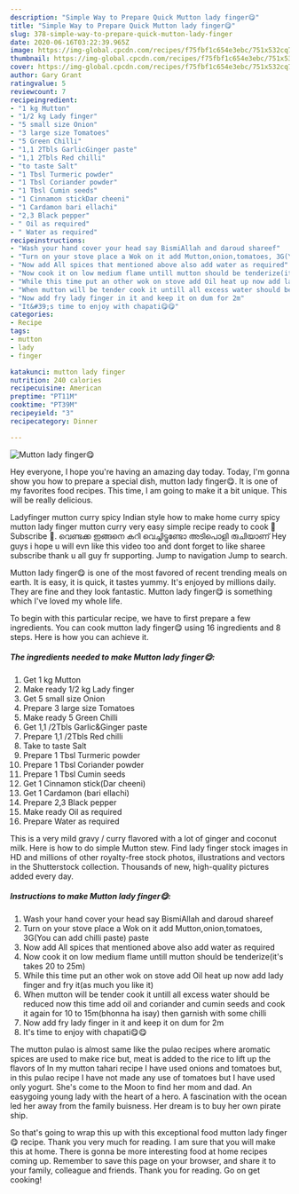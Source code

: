 ```yaml
---
description: "Simple Way to Prepare Quick Mutton lady finger😋"
title: "Simple Way to Prepare Quick Mutton lady finger😋"
slug: 378-simple-way-to-prepare-quick-mutton-lady-finger
date: 2020-06-16T03:22:39.965Z
image: https://img-global.cpcdn.com/recipes/f75fbf1c654e3ebc/751x532cq70/mutton-lady-finger😋-recipe-main-photo.jpg
thumbnail: https://img-global.cpcdn.com/recipes/f75fbf1c654e3ebc/751x532cq70/mutton-lady-finger😋-recipe-main-photo.jpg
cover: https://img-global.cpcdn.com/recipes/f75fbf1c654e3ebc/751x532cq70/mutton-lady-finger😋-recipe-main-photo.jpg
author: Gary Grant
ratingvalue: 5
reviewcount: 7
recipeingredient:
- "1 kg Mutton"
- "1/2 kg Lady finger"
- "5 small size Onion"
- "3 large size Tomatoes"
- "5 Green Chilli"
- "1,1 2Tbls GarlicGinger paste"
- "1,1 2Tbls Red chilli"
- "to taste Salt"
- "1 Tbsl Turmeric powder"
- "1 Tbsl Coriander powder"
- "1 Tbsl Cumin seeds"
- "1 Cinnamon stickDar cheeni"
- "1 Cardamon bari ellachi"
- "2,3 Black pepper"
- " Oil as required"
- " Water as required"
recipeinstructions:
- "Wash your hand cover your head say BismiAllah and daroud shareef"
- "Turn on your stove place a Wok on it add Mutton,onion,tomatoes, 3G(You can add chilli paste) paste"
- "Now add All spices that mentioned above also add water as required"
- "Now cook it on low medium flame untill mutton should be tenderize(it&#39;s takes 20 to 25m)"
- "While this time put an other wok on stove add Oil heat up now add lady finger and fry it(as much you like it)"
- "When mutton will be tender cook it untill all excess water should be reduced now this time add oil and coriander and cumin seeds and cook it again for 10 to 15m(bhonna ha isay) then garnish with some chilli"
- "Now add fry lady finger in it and keep it on dum for 2m"
- "It&#39;s time to enjoy with chapati😋😋"
categories:
- Recipe
tags:
- mutton
- lady
- finger

katakunci: mutton lady finger 
nutrition: 240 calories
recipecuisine: American
preptime: "PT11M"
cooktime: "PT39M"
recipeyield: "3"
recipecategory: Dinner

---
```



![Mutton lady finger😋](https://img-global.cpcdn.com/recipes/f75fbf1c654e3ebc/751x532cq70/mutton-lady-finger😋-recipe-main-photo.jpg)

Hey everyone, I hope you're having an amazing day today. Today, I'm gonna show you how to prepare a special dish, mutton lady finger😋. It is one of my favorites food recipes. This time, I am going to make it a bit unique. This will be really delicious.

Ladyfinger mutton curry spicy Indian style how to make home curry spicy mutton lady finger mutton curry very easy simple recipe ready to cook 🌹Subscribe 🌹. വെണ്ടക്ക ഇങ്ങനെ കറി വെച്ചിട്ടുണ്ടോ അടിപൊളി രുചിയാണ് Hey guys i hope u will evn like this video too and dont forget to like sharee subscribe thank u all guy fr supporting. Jump to navigation Jump to search.

Mutton lady finger😋 is one of the most favored of recent trending meals on earth. It is easy, it is quick, it tastes yummy. It's enjoyed by millions daily. They are fine and they look fantastic. Mutton lady finger😋 is something which I've loved my whole life.


To begin with this particular recipe, we have to first prepare a few ingredients. You can cook mutton lady finger😋 using 16 ingredients and 8 steps. Here is how you can achieve it.

<!--inarticleads1-->

##### The ingredients needed to make Mutton lady finger😋:

1. Get 1 kg Mutton
1. Make ready 1/2 kg Lady finger
1. Get 5 small size Onion
1. Prepare 3 large size Tomatoes
1. Make ready 5 Green Chilli
1. Get 1,1 /2Tbls Garlic&amp;Ginger paste
1. Prepare 1,1 /2Tbls Red chilli
1. Take to taste Salt
1. Prepare 1 Tbsl Turmeric powder
1. Prepare 1 Tbsl Coriander powder
1. Prepare 1 Tbsl Cumin seeds
1. Get 1 Cinnamon stick(Dar cheeni)
1. Get 1 Cardamon (bari ellachi)
1. Prepare 2,3 Black pepper
1. Make ready  Oil as required
1. Prepare  Water as required


This is a very mild gravy / curry flavored with a lot of ginger and coconut milk. Here is how to do simple Mutton stew. Find lady finger stock images in HD and millions of other royalty-free stock photos, illustrations and vectors in the Shutterstock collection. Thousands of new, high-quality pictures added every day. 

<!--inarticleads2-->

##### Instructions to make Mutton lady finger😋:

1. Wash your hand cover your head say BismiAllah and daroud shareef
1. Turn on your stove place a Wok on it add Mutton,onion,tomatoes, 3G(You can add chilli paste) paste
1. Now add All spices that mentioned above also add water as required
1. Now cook it on low medium flame untill mutton should be tenderize(it&#39;s takes 20 to 25m)
1. While this time put an other wok on stove add Oil heat up now add lady finger and fry it(as much you like it)
1. When mutton will be tender cook it untill all excess water should be reduced now this time add oil and coriander and cumin seeds and cook it again for 10 to 15m(bhonna ha isay) then garnish with some chilli
1. Now add fry lady finger in it and keep it on dum for 2m
1. It&#39;s time to enjoy with chapati😋😋


The mutton pulao is almost same like the pulao recipes where aromatic spices are used to make rice but, meat is added to the rice to lift up the flavors of In my mutton tahari recipe I have used onions and tomatoes but, in this pulao recipe I have not made any use of tomatoes but I have used only yogurt. She&#39;s come to the Moon to find her mom and dad. An easygoing young lady with the heart of a hero. A fascination with the ocean led her away from the family buisness. Her dream is to buy her own pirate ship. 

So that's going to wrap this up with this exceptional food mutton lady finger😋 recipe. Thank you very much for reading. I am sure that you will make this at home. There is gonna be more interesting food at home recipes coming up. Remember to save this page on your browser, and share it to your family, colleague and friends. Thank you for reading. Go on get cooking!

